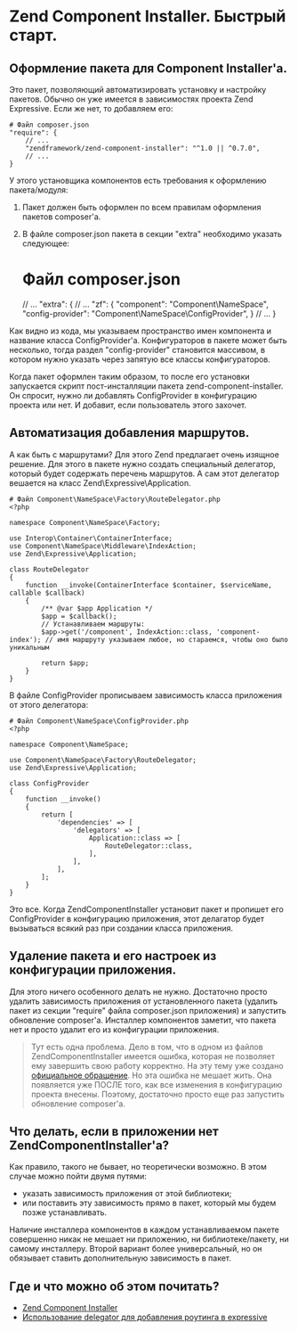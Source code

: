 # Zend Component Installer. Быстрый старт.

## Оформление пакета для Component Installer'а.

Это пакет, позволяющий автоматизировать установку и настройку пакетов. 
Обычно он уже имеется в зависимостях проекта Zend Expressive. Если же нет, то добавляем его:

    # Файл composer.json
    "require": {
        // ...
        "zendframework/zend-component-installer": "^1.0 || ^0.7.0",
        // ...
    }
    
У этого установщика компонентов есть требования к оформлению пакета/модуля:
1. Пакет должен быть оформлен по всем правилам оформления пакетов composer'а.
2. В файле composer.json пакета в секции "extra" необходимо указать следующее:

    # Файл composer.json
    // ...
    "extra": {
        // ...
        "zf": {
            "component": "Component\NameSpace",
            "config-provider": "Component\NameSpace\ConfigProvider",
        }
        // ...
    }
    
Как видно из кода, мы указываем пространство имен компонента и название класса ConfigProvider'а. Конфигураторов в пакете
может быть несколько, тогда раздел "config-provider" становится массивом, в котором нужно указать через запятую все
классы конфигураторов.

Когда пакет оформлен таким образом, то после его установки запускается скрипт пост-инсталляции пакета zend-component-installer.
Он спросит, нужно ли добавлять ConfigProvider в конфигурацию проекта или нет. И добавит, если пользователь этого захочет.


## Автоматизация добавления маршрутов.

А как быть с маршрутами? Для этого Zend предлагает очень изящное решение. Для этого в пакете нужно создать специальный
делегатор, который будет содержать перечень маршрутов. А сам этот делегатор вешается на класс Zend\Expressive\Application.

    # Файл Component\NameSpace\Factory\RouteDelegator.php
    <?php
    
    namespace Component\NameSpace\Factory;
    
    use Interop\Container\ContainerInterface;
    use Component\NameSpace\Middleware\IndexAction;
    use Zend\Expressive\Application;
    
    class RouteDelegator
    {
        function __invoke(ContainerInterface $container, $serviceName, callable $callback)
        {
            /** @var $app Application */
            $app = $callback();
            // Устанавливаем маршруты:
            $app->get('/component', IndexAction::class, 'component-index'); // имя маршруту указываем любое, но стараемся, чтобы оно было уникальным
    
            return $app;
        }
    }
    
В файле ConfigProvider прописываем зависимость класса приложения от этого делегатора:

    # Файл Component\NameSpace\ConfigProvider.php
    <?php
    
    namespace Component\NameSpace;
    
    use Component\NameSpace\Factory\RouteDelegator;
    use Zend\Expressive\Application;
    
    class ConfigProvider
    {
        function __invoke()
        {
            return [
                'dependencies' => [
                    'delegators' => [
                        Application::class => [
                            RouteDelegator::class,
                        ],
                    ],
                ],
            ];
        }
    }
    
Это все. Когда ZendComponentInstaller установит пакет и пропишет его ConfigProvider в конфигурацию приложения, этот
делагатор будет вызываться всякий раз при создании класса приложения.


## Удаление пакета и его настроек из конфигурации приложения.

Для этого ничего особенного делать не нужно. Достаточно просто удалить зависимость приложения от установленного пакета 
(удалить пакет из секции "require" файла composer.json приложения) и запустить обновление composer'а. Инсталлер компонентов заметит,
что пакета нет и просто удалит его из конфигурации приложения.
 
> Тут есть одна проблема. Дело в том, что в одном из файлов ZendComponentInstaller имеется ошибка, которая не позволяет
ему завершить свою работу корректно. На эту тему уже создано [официальное обращение](https://github.com/zendframework/zend-component-installer/issues/39).
Но эта ошибка не мешает жить. Она появляется уже ПОСЛЕ того, как все изменения в конфигурацию проекта внесены. Поэтому,
достаточно просто еще раз запустить обновление composer'а.


## Что делать, если в приложении нет ZendComponentInstaller'а?

Как правило, такого не бывает, но теоретически возможно. В этом случае можно пойти двумя путями:

* указать зависимость приложения от этой библиотеки;
* или поставить эту зависимость прямо в пакет, который мы будем позже устанавливать.

Наличие инсталлера компонентов в каждом устанавливаемом пакете совершенно никак не мешает ни приложению, ни библиотеке/пакету,
ни самому инсталлеру. Второй вариант более универсальный, но он обязывает ставить дополнительную зависимость в пакет.


## Где и что можно об этом почитать?

* [Zend Component Installer](http://zendframework.github.io/zend-component-installer/)
* [Использование delegator для добавления роутинга в expressive](https://docs.zendframework.com/zend-expressive/cookbook/autowiring-routes-and-pipelines/#delegator-factories)
